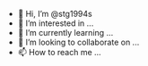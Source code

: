 - 👋 Hi, I’m @stg1994s
- 👀 I’m interested in ...
- 🌱 I’m currently learning ...
- 💞️ I’m looking to collaborate on ...
- 📫 How to reach me ...

<!---
stg1994s/stg1994s is a ✨ special ✨ repository because its `README.md` (this file) appears on your GitHub profile.
You can click the Preview link to take a look at your changes.
--->
